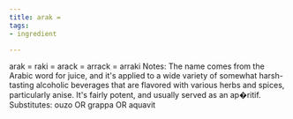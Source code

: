 ```yaml
---
title: arak =
tags:
- ingredient

---
```

arak = raki = arack = arrack = arraki Notes: The name comes from the Arabic word for juice, and it's applied to a wide variety of somewhat harsh-tasting alcoholic beverages that are flavored with various herbs and spices, particularly anise. It's fairly potent, and usually served as an ap�ritif. Substitutes: ouzo OR grappa OR aquavit
